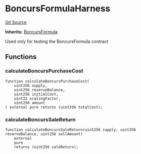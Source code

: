 # BoncursFormulaHarness
[Git Source](https://github.com/dustinstacy/boncurs/blob/8dd3d6e20d7e085dbf2dccdde2c14001616467cf/test/harnesses/BoncursFormulaHarness.sol)

**Inherits:**
[BoncursFormula](/contracts/experimental/BoncursFormula.sol/abstract.BoncursFormula.md)

Used only for testing the BoncursFormula contract


## Functions
### calculateBoncursPurchaseCost


```solidity
function calculateBoncursPurchaseCost(
    uint256 supply,
    uint256 reserveBalance,
    uint256 initialCost,
    uint32 scalingFactor,
    uint256 amount
) external pure returns (uint256 totalCost);
```

### calculateBoncursSaleReturn


```solidity
function calculateBoncursSaleReturn(uint256 supply, uint256 reserveBalance, uint256 sellAmount)
    external
    pure
    returns (uint256 saleReturn);
```

